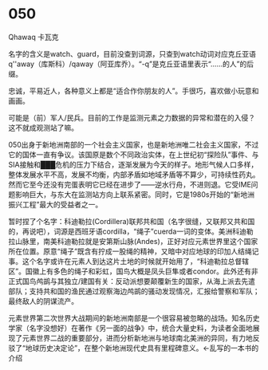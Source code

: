 # 050
Qhawaq
卡瓦克


名字的含义是watch、guard，目前没查到词源，只查到watch动词对应克丘亚语q''away（库斯科）/qaway（阿亚库乔）。“-q”是克丘亚语里表示“……的人”的后缀。

忠诚，平易近人，各种意义上都是“适合作你朋友的人”。手很巧，喜欢做小玩意和画画。

可能是（前）军人/民兵。目前的工作是监测元素之力数据的异常和潜在的入侵？这不就成观测站了嘛。


050出身于新地洲南部的一个社会主义国家，也是新地洲唯二社会主义国家，不过它的国体一直有争议。该国原是数个不同政治实体，在上世纪初“探险队”事件、与SIA接触和███危机的压力下结合，逐渐发展为今天的样子。地形气候人口多样，整体发展水平不高，发展不均衡，内部矛盾如地域矛盾等不算少，可持续性药丸。然而它至今还没有完蛋表明它已经在进步了——逆水行舟，不进则退。它受IME问题影响巨大，与东大在监测站方向上联系紧密。同时，它是1980s开始的“新地洲振兴工程”最大的受益者之一。

暂时捏了个名字：科迪勒拉(Cordillera)联邦共和国（名字很缝，又联邦又共和国的，再说吧），词源是西班牙语cordilla，“绳子”cuerda一词的变体。美洲科迪勒拉山脉里，南美科迪勒拉就是安第斯山脉(Andes)，正好对应元素世界里这个国家所在位置。原意“绳子”既含有拧成一股绳的精神，又暗中对应地球的印加人结绳记事。这个名字或许在元素人到达这片土地的时候就开始用了，“科迪勒拉总督辖区”。国徽上有多色的绳子和彩虹，国鸟大概是凤头巨隼或者condor。此外还有非正式国鸟鸬鹚与其独立/建国有关：反动派想要颠覆新生的国家，从海上派去先遣部队；支持共和国的渔民通过观察海边鸬鹚的骚动发现情况，汇报给警察和军队；最终敌人的阴谋流产。

元素世界第二次世界大战期间的新地洲南部是一个很容易被忽略的战场。知名历史学家（名字没想好）在著作《另一面的战争》中，统合大量史料，为读者全面地展现了元素世界二战的重要部分，进而分析新地洲与地球南北美洲的异同，有力地反驳了“地球历史决定论”，在整个新地洲现代史具有里程碑意义。←乱写的一本书的介绍
